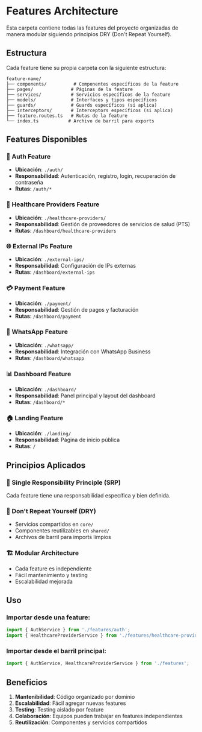 # Features Architecture

Esta carpeta contiene todas las features del proyecto organizadas de manera modular siguiendo principios DRY (Don't Repeat Yourself).

## Estructura

Cada feature tiene su propia carpeta con la siguiente estructura:

```
feature-name/
├── components/          # Componentes específicos de la feature
├── pages/              # Páginas de la feature
├── services/           # Servicios específicos de la feature
├── models/             # Interfaces y tipos específicos
├── guards/             # Guards específicos (si aplica)
├── interceptors/       # Interceptors específicos (si aplica)
├── feature.routes.ts   # Rutas de la feature
└── index.ts           # Archivo de barril para exports
```

## Features Disponibles

### 🔐 Auth Feature
- **Ubicación**: `./auth/`
- **Responsabilidad**: Autenticación, registro, login, recuperación de contraseña
- **Rutas**: `/auth/*`

### 🏥 Healthcare Providers Feature
- **Ubicación**: `./healthcare-providers/`
- **Responsabilidad**: Gestión de proveedores de servicios de salud (PTS)
- **Rutas**: `/dashboard/healthcare-providers`

### 🌐 External IPs Feature
- **Ubicación**: `./external-ips/`
- **Responsabilidad**: Configuración de IPs externas
- **Rutas**: `/dashboard/external-ips`

### 💳 Payment Feature
- **Ubicación**: `./payment/`
- **Responsabilidad**: Gestión de pagos y facturación
- **Rutas**: `/dashboard/payment`

### 📱 WhatsApp Feature
- **Ubicación**: `./whatsapp/`
- **Responsabilidad**: Integración con WhatsApp Business
- **Rutas**: `/dashboard/whatsapp`

### 📊 Dashboard Feature
- **Ubicación**: `./dashboard/`
- **Responsabilidad**: Panel principal y layout del dashboard
- **Rutas**: `/dashboard/*`

### 🏠 Landing Feature
- **Ubicación**: `./landing/`
- **Responsabilidad**: Página de inicio pública
- **Rutas**: `/`

## Principios Aplicados

### 🎯 Single Responsibility Principle (SRP)
Cada feature tiene una responsabilidad específica y bien definida.

### 🔄 Don't Repeat Yourself (DRY)
- Servicios compartidos en `core/`
- Componentes reutilizables en `shared/`
- Archivos de barril para imports limpios

### 🏗️ Modular Architecture
- Cada feature es independiente
- Fácil mantenimiento y testing
- Escalabilidad mejorada

## Uso

### Importar desde una feature:
```typescript
import { AuthService } from './features/auth';
import { HealthcareProviderService } from './features/healthcare-providers';
```

### Importar desde el barril principal:
```typescript
import { AuthService, HealthcareProviderService } from './features';
```

## Beneficios

1. **Mantenibilidad**: Código organizado por dominio
2. **Escalabilidad**: Fácil agregar nuevas features
3. **Testing**: Testing aislado por feature
4. **Colaboración**: Equipos pueden trabajar en features independientes
5. **Reutilización**: Componentes y servicios compartidos
